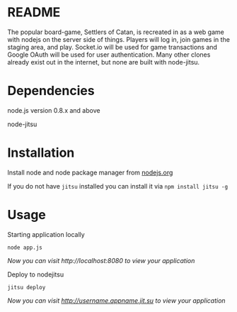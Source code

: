 README
======

The popular board-game, Settlers of Catan, is recreated in as a web game with nodejs on the server side of things. 
Players will log in, join games in the staging area, and play. 
Socket.io will be used for game transactions and Google OAuth will be used for user authentication. 
Many other clones already exist out in the internet, but none are built with node-jitsu.


Dependencies
============

node.js version 0.8.x and above

node-jitsu


Installation
============

Install node and node package manager from [nodejs.org](http://nodejs.org)

If you do not have `jitsu` installed you can install it via `npm install jitsu -g`

Usage
=====

Starting application locally

    node app.js

*Now you can visit http://localhost:8080 to view your application*

Deploy to nodejitsu

    jitsu deploy

*Now you can visit http://username.appname.jit.su to view your application*